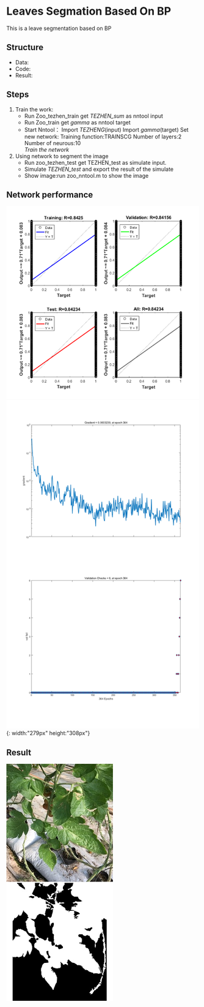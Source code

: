 # Leaves Segmation Based On BP
This is a leave segmentation based on BP
## Structure
- Data:
- Code:
- Result:
## Steps
1. Train the work:  
    - Run Zoo_tezhen_train get *TEZHEN_sum* as nntool input  
    - Run Zoo_train get *gamma* as nntool target  
    - Start Nntool：
          Import *TEZHENG*(input)
          Import *gamma*(target)
          Set new network:
            Training function:TRAINSCG
            Number of layers:2  
            Number of neurous:10    
           *Train the network*
 2. Using network to segment the image
    - Run zoo_tezhen_test get TEZHEN_test as simulate input.
    - Simulate *TEZHEN_test* and export the result of the simulate
    - Show image:run zoo_nntool.m to show the image
    
## Network performance
![image](/result/training%20regression.png) 
![image](/result/training%20state.png){: width:"279px" height:"308px"} 

## Result
![image](/result/input_2017-01-20%20101203.jpg)
![image](result/result_2017-01-20%20101203.jpg)
